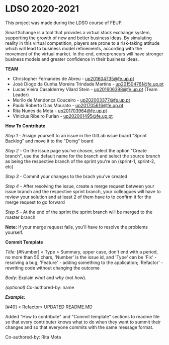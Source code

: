 # LDSO 2020-2021

This project was made during the LDSO course of FEUP.

SmartXchange is a tool that provides a virtual stock exchange system, supporting the growth of new
and better business ideas. By simulating reality in this virtual competition, players are prone to a risk-taking attitude which will lead to business model refinements, according with the movement of the virtual market. In the end, entrepreneurs will have stronger business models and greater confidence in their business ideas.

**TEAM**

- Christopher Fernandes de Abreu - up201604735@fe.up.pt
- José Diogo da Cunha Moreira Trindade Martins - up201504761@fe.up.pt
- Lucas Vieira Casalderrey Vilard Stein - up201606398@fe.up.pt (Team Leader)
- Murilo de Mendonça Couceiro - up202003377@fe.up.pt
- Paulo Roberto Dias Mourato - up201705616@fe.up.pt
- Rita Nunes da Mota - up201703964@fe.up.pt
- Vinicius Ribeiro Furlan - up202001495@fe.up.pt

**How To Contribute**

_Step 1_ - Assign yourself to an issue in the GitLab issue board "Sprint Backlog" and move it to the "Doing" board

_Step 2_ - On the issue page you've chosen, select the option "Create branch", use the default name for the branch and select the source branch as being the respective branch of the sprint you're on (sprint-1, sprint-2, etc)

_Step 3_ - Commit your changes to the brach you've created

_Step 4_ - After resolving the issue, create a merge request between your issue branch and the respective sprint branch, your colleagues will have to review your solution and at least 2 of them have to to confirm it for the merge request to go forward

_Step 5_ - At the end of the sprint the sprint branch will be merged to the master branch

**Note:** If your merge request fails, you'll have to resolve the problems yourself.

**Commit Template**

_Title:_ [#Number] < Type > Summary, upper case, don't end with a period, no more than 50 chars, 'Number' is the issue id, and 'Type' can be 'Fix' - resolving a bug; 'Feature' - adding something to the application; 'Refactor' - rewriting code without changing the outcome

_Body:_ Explain *what* and *why* (not *how*).

_(optional)_ Co-authored-by: name

_**Example:**_

[#40] < Refactor> UPDATED README.MD

Added "How to contribute" and "Commit template" sections to readme file so that every contributer knows what to do when they want to summit their changes and so that everyone commits with the same message format.

Co-authored-by: Rita Mota